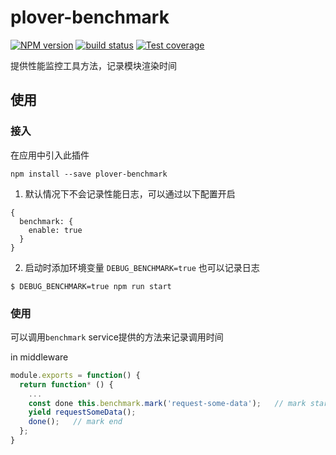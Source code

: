 # plover-benchmark


[![NPM version][npm-image]][npm-url]
[![build status][travis-image]][travis-url]
[![Test coverage][coveralls-image]][coveralls-url]


提供性能监控工具方法，记录模块渲染时间


## 使用

### 接入

在应用中引入此插件

```
npm install --save plover-benchmark
```

1. 默认情况下不会记录性能日志，可以通过以下配置开启

```
{
  benchmark: {
    enable: true
  }
}
```

2. 启动时添加环境变量 `DEBUG_BENCHMARK=true` 也可以记录日志


```
$ DEBUG_BENCHMARK=true npm run start
```


### 使用

可以调用`benchmark` service提供的方法来记录调用时间

in middleware

```js
module.exports = function() {
  return function* () {
    ...
    const done this.benchmark.mark('request-some-data');   // mark start
    yield requestSomeData();
    done();   // mark end
  };
}
```

[npm-image]: https://img.shields.io/npm/v/plover-benchmark.svg?style=flat-square
[npm-url]: https://www.npmjs.com/package/plover-benchmark
[travis-image]: https://img.shields.io/travis/plover-modules/plover-benchmark/master.svg?style=flat-square
[travis-url]: https://travis-ci.org/plover-modules/plover-benchmark
[coveralls-image]: https://img.shields.io/codecov/c/github/plover-modules/plover-benchmark.svg?style=flat-square
[coveralls-url]: https://codecov.io/github/plover-modules/plover-benchmark?branch=master

